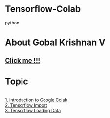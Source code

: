 # Tensorflow-Colab
python
# About Gobal Krishnan V
## [Click me !!!](https://engineer-ece.github.io/Home/)

# Topic

<br> [1. Introduction to Google Colab](https://github.com/engineer-ece/Tensorflow-Colab/blob/main/Introduction_to__2_1_2021.ipynb)
<br> [2. Tensorflow Import](https://github.com/engineer-ece/Tensorflow-Colab/blob/main/Tensorflow_import_02_01_2021.ipynb)
<br> [3. Tensorflow Loading Data](https://github.com/engineer-ece/Tensorflow-Colab/blob/main/TF2_0_Loading_Data.ipynb)
